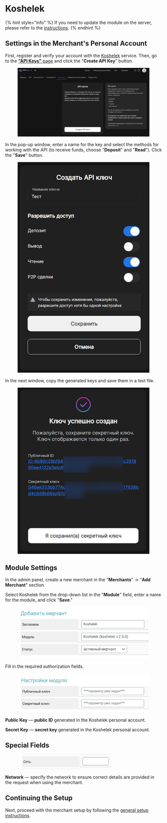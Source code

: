 # Koshelek

{% hint style="info" %}
If you need to update the module on the server, please refer to the [instructions](https://premium.gitbook.io/main/en/en/basic-settings/faq/updating-script-files-on-the-server/how-to-update-files-on-the-server#merchant-and-auto-payout-modules).
{% endhint %}

## Settings in the Merchant's Personal Account

First, register and verify your account with the [Koshelek](https://koshelek.ru/) service. Then, go to the [**"API Keys"** page](https://koshelek.ru/account/keysApi) and click the "**Create API Key**" button.

<figure><img src="../../../.gitbook/assets/image (1757)_eng.png" alt=""><figcaption></figcaption></figure>

In the pop-up window, enter a name for the key and select the methods for working with the API (to receive funds, choose "**Deposit**" and "**Read**"). Click the "**Save**" button.

<figure><img src="../../../.gitbook/assets/image (1759)_eng.png" alt="" width="464"><figcaption></figcaption></figure>

In the next window, copy the generated keys and save them in a text file.

<figure><img src="../../../.gitbook/assets/image (1760)_eng.png" alt="" width="474"><figcaption></figcaption></figure>

## Module Settings

In the admin panel, create a new merchant in the "**Merchants**" -> "**Add Merchant**" section.

Select Koshelek from the drop-down list in the "**Module**" field, enter a name for the module, and click "**Save**."

<figure><img src="../../../.gitbook/assets/image (1749)_eng.png" alt="" width="422"><figcaption></figcaption></figure>

Fill in the required authorization fields.

<figure><img src="../../../.gitbook/assets/image (1751)_eng.png" alt="" width="426"><figcaption></figcaption></figure>

**Public Key** — **public ID** generated in the Koshelek personal account.

**Secret Key** — **secret key** generated in the Koshelek personal account.

## Special Fields

<figure><img src="../../../.gitbook/assets/image (1752)_eng.png" alt="" width="302"><figcaption></figcaption></figure>

**Network** — specify the network to ensure correct details are provided in the request when using the merchant.

## Continuing the Setup

Next, proceed with the merchant setup by following the [general setup instructions](https://premium.gitbook.io/main/en/en/basic-settings/merchants-and-auto-payments/merchants/general-merchant-settings).